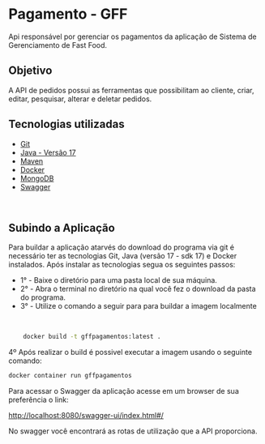 # **Pagamento - GFF**

Api responsável por gerenciar os pagamentos da aplicação de Sistema de Gerenciamento de Fast Food.

## **Objetivo**
A API de pedidos possui as ferramentas que possibilitam ao cliente, criar, editar, pesquisar, alterar e deletar pedidos.

## **Tecnologias utilizadas**
- [Git](https://git-scm.com/downloads)
- [Java - Versão 17](https://www.oracle.com/java/)
- [Maven](https://maven.apache.org/)
- [Docker](https://docs.docker.com/)
- [MongoDB](https://www.mongodb.com/)
- [Swagger](https://swagger.io/docs/specification/about/)

<br>

## **Subindo a Aplicação**

Para buildar a aplicação atarvés do download do programa via git é necessário ter as tecnologias Git, Java (versão 17 - sdk 17) e Docker instalados.
Após instalar as tecnologias segua os seguintes passos:
<br>
- 1° - Baixe o diretório para uma pasta local de sua máquina.
- 2° - Abra o terminal no diretório na qual você fez o download da pasta do programa.
- 3° - Utilize o comando a seguir para para buildar a imagem localmente
<br>

```bash
    docker build -t gffpagamentos:latest .
```
4º Após realizar o build é possivel executar a imagem usando o seguinte comando:

```bash
docker container run gffpagamentos
```

Para acessar o Swagger da aplicação acesse em um browser de sua preferência o link:
<br>

[http://localhost:8080/swagger-ui/index.html#/](http://localhost:8080/swagger-ui/index.html#/)

No swagger você encontrará as rotas de utilização que a API proporciona.
